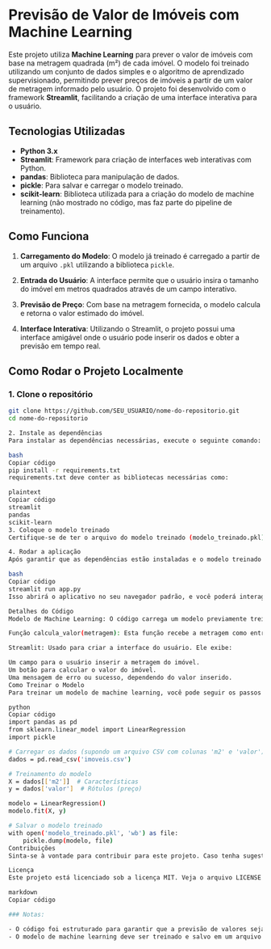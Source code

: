 # Previsão de Valor de Imóveis com Machine Learning

Este projeto utiliza **Machine Learning** para prever o valor de imóveis com base na metragem quadrada (m²) de cada imóvel. O modelo foi treinado utilizando um conjunto de dados simples e o algoritmo de aprendizado supervisionado, permitindo prever preços de imóveis a partir de um valor de metragem informado pelo usuário. O projeto foi desenvolvido com o framework **Streamlit**, facilitando a criação de uma interface interativa para o usuário.

## Tecnologias Utilizadas

- **Python 3.x**
- **Streamlit**: Framework para criação de interfaces web interativas com Python.
- **pandas**: Biblioteca para manipulação de dados.
- **pickle**: Para salvar e carregar o modelo treinado.
- **scikit-learn**: Biblioteca utilizada para a criação do modelo de machine learning (não mostrado no código, mas faz parte do pipeline de treinamento).

## Como Funciona

1. **Carregamento do Modelo**: O modelo já treinado é carregado a partir de um arquivo `.pkl` utilizando a biblioteca `pickle`.
   
2. **Entrada do Usuário**: A interface permite que o usuário insira o tamanho do imóvel em metros quadrados através de um campo interativo.

3. **Previsão de Preço**: Com base na metragem fornecida, o modelo calcula e retorna o valor estimado do imóvel.

4. **Interface Interativa**: Utilizando o Streamlit, o projeto possui uma interface amigável onde o usuário pode inserir os dados e obter a previsão em tempo real.

## Como Rodar o Projeto Localmente

### 1. Clone o repositório

```bash
git clone https://github.com/SEU_USUARIO/nome-do-repositorio.git
cd nome-do-repositorio

2. Instale as dependências
Para instalar as dependências necessárias, execute o seguinte comando:

bash
Copiar código
pip install -r requirements.txt
requirements.txt deve conter as bibliotecas necessárias como:

plaintext
Copiar código
streamlit
pandas
scikit-learn
3. Coloque o modelo treinado
Certifique-se de ter o arquivo do modelo treinado (modelo_treinado.pkl) na raiz do projeto. Caso ainda não tenha treinado o modelo, você precisará treinar um modelo com seus dados, utilizando scikit-learn (como uma regressão linear, por exemplo), e salvar o modelo com o pickle.

4. Rodar a aplicação
Após garantir que as dependências estão instaladas e o modelo treinado está presente, execute o comando:

bash
Copiar código
streamlit run app.py
Isso abrirá o aplicativo no seu navegador padrão, e você poderá interagir com a previsão de valor de imóveis.

Detalhes do Código
Modelo de Machine Learning: O código carrega um modelo previamente treinado e salva com pickle. Este modelo é utilizado para prever o valor de imóveis com base na metragem fornecida.

Função calcula_valor(metragem): Esta função recebe a metragem como entrada, cria um DataFrame com pandas e faz a previsão usando o modelo carregado.

Streamlit: Usado para criar a interface do usuário. Ele exibe:

Um campo para o usuário inserir a metragem do imóvel.
Um botão para calcular o valor do imóvel.
Uma mensagem de erro ou sucesso, dependendo do valor inserido.
Como Treinar o Modelo
Para treinar um modelo de machine learning, você pode seguir os passos abaixo (não inclusos no código original, mas aqui está um exemplo simples usando regressão linear):

python
Copiar código
import pandas as pd
from sklearn.linear_model import LinearRegression
import pickle

# Carregar os dados (supondo um arquivo CSV com colunas 'm2' e 'valor')
dados = pd.read_csv('imoveis.csv')

# Treinamento do modelo
X = dados[['m2']]  # Características
y = dados['valor']  # Rótulos (preço)

modelo = LinearRegression()
modelo.fit(X, y)

# Salvar o modelo treinado
with open('modelo_treinado.pkl', 'wb') as file:
    pickle.dump(modelo, file)
Contribuições
Sinta-se à vontade para contribuir para este projeto. Caso tenha sugestões ou correções, envie um pull request ou abra uma issue.

Licença
Este projeto está licenciado sob a licença MIT. Veja o arquivo LICENSE para mais detalhes.

markdown
Copiar código

### Notas:

- O código foi estruturado para garantir que a previsão de valores seja feita de maneira simples e interativa usando o Streamlit.
- O modelo de machine learning deve ser treinado e salvo em um arquivo `.pkl` para que o código funcione corretamente.
